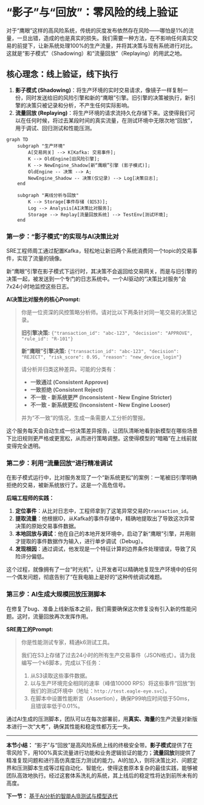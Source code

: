 # “影子”与“回放”：零风险的线上验证

对于“鹰眼”这样的高风险系统，传统的灰度发布依然存在风险——哪怕是1%的流量，一旦出错，造成的也是真实的损失。我们需要一种方法，在不影响任何真实交易的前提下，让新系统处理100%的生产流量，并将其决策与现有系统进行对比。这就是“影子模式”（Shadowing）和“流量回放”（Replaying）的用武之地。

## 核心理念：线上验证，线下执行

1.  **影子模式 (Shadowing)**：将生产环境的实时交易请求，像镜子一样复制一份，同时发送给旧的风险引擎和新的“鹰眼”引擎。旧引擎的决策被执行，新引擎的决策只被记录和分析，不产生任何实际影响。
2.  **流量回放 (Replaying)**：将生产环境的请求流持久化存储下来。这使得我们可以在任何时候，将过去某段时间的真实流量，在测试环境中无限次地“回放”，用于调试、回归测试和性能压测。

```mermaid
graph TD
    subgraph "生产环境"
        A[交易网关] --> K[Kafka: 交易事件];
        K --> OldEngine[旧风险引擎];
        K --> NewEngine_Shadow[新“鹰眼”引擎 (影子模式)];
        OldEngine -- 决策 --> A;
        NewEngine_Shadow -- 决策(仅记录) --> Log[决策日志];
    end

    subgraph "离线分析与回放"
        K --> Storage[事件存储 (如S3)];
        Log --> Analysis[AI决策比对服务];
        Storage --> Replay[流量回放系统] --> TestEnv[测试环境];
    end
```

### 第一步：“影子模式”的实现与AI决策比对

SRE工程师周工通过配置Kafka，轻松地让新旧两个系统消费同一个topic的交易事件，实现了流量的镜像。

新“鹰眼”引擎在影子模式下运行时，其决策不会返回给交易网关，而是与旧引擎的决策一起，被发送到一个专门的日志系统中。一个AI驱动的“决策比对服务”会7x24小时地监控这些日志。

**AI决策比对服务的核心Prompt:**
> 你是一位资深的风控策略分析师。请对比以下两条针对同一笔交易的决策记录。
>
> **旧引擎决策:**
> `{"transaction_id": "abc-123", "decision": "APPROVE", "rule_id": "R-101"}`
>
> **新“鹰眼”引擎决策:**
> `{"transaction_id": "abc-123", "decision": "REJECT", "risk_score": 0.95, "reason": "new_device_login"}`
>
> 请分析并归类这种差异。可能的分类有：
> - **一致通过 (Consistent Approve)**
> - **一致拒绝 (Consistent Reject)**
> - **不一致 - 新系统更严 (Inconsistent - New Engine Stricter)**
> - **不一致 - 新系统更松 (Inconsistent - New Engine Looser)**
>
> 并为“不一致”的情况，生成一条需要人工分析的警报。

这个服务每天会自动生成一份决策差异报告，让团队清晰地看到新模型在哪些场景下比旧规则更严格或更宽松，从而进行策略调整。这使得模型的“暗箱”在上线前就变得完全透明。

### 第二步：利用“流量回放”进行精准调试

在影子模式运行中，比对服务发现了一个“新系统更松”的案例：一笔被旧引擎明确拒绝的交易，被新系统放行了。这是一个高危信号。

**后端工程师的实践：**
1.  **定位事件**：从比对日志中，工程师拿到了这笔异常交易的`transaction_id`。
2.  **提取流量**：他根据ID，从Kafka的事件存储中，精确地提取出了导致这次异常决策的原始交易事件数据。
3.  **本地回放与调试**：他在自己的本地开发环境中，启动了新“鹰眼”引擎，并用刚才提取的事件数据作为输入，进行单步调试（Debug）。
4.  **发现根因**：通过调试，他发现是一个特征计算的边界条件处理错误，导致了风险评分偏低。

这个过程，就像拥有了一台“时光机”，让开发者可以精确地复现生产环境中的任何一个偶发问题，彻底告别了“在我电脑上是好的”这种传统调试难题。

### 第三步：AI生成大规模回放压测脚本

在修复了bug、准备上线新版本之前，我们需要确保这次修复没有引入新的性能问题。这时，流量回放再次发挥作用。

**SRE周工的Prompt:**
> 你是性能测试专家，精通k6测试工具。
>
> 我们在S3上存储了过去24小时的所有生产交易事件（JSON格式）。请为我编写一个k6脚本，完成以下任务：
> 1.  从S3读取这些事件数据。
> 2.  以与生产环境完全相同的速率（峰值10000 RPS）将这些事件“回放”到我们的测试环境中（地址：`http://test.eagle-eye.svc`）。
> 3.  在脚本中设置性能断言（Assertion），确保P99响应时间低于50ms，且错误率低于0.01%。

通过AI生成的压测脚本，团队可以在每次部署前，用**真实、海量**的生产流量对新版本进行一次“大考”，确保其性能和稳定性都万无一失。

---

**本节小结：** “影子”与“回放”是高风险系统上线的终极安全带。**影子模式**提供了在零风险下，用100%真实流量进行功能和业务逻辑验证的能力；**流量回放**则提供了精准复现问题和进行高仿真度压力测试的能力。AI的加入，则将决策比对、问题定界和压测脚本生成等过程自动化、智能化，使得这套原本复杂的最佳实践，能够被团队高效地执行。经过这套体系洗礼的系统，其上线后的稳定性将达到前所未有的高度。

**下一节：** [基于AI分析的智能A/B测试与模型迭代](intelligent-ab-testing.md)